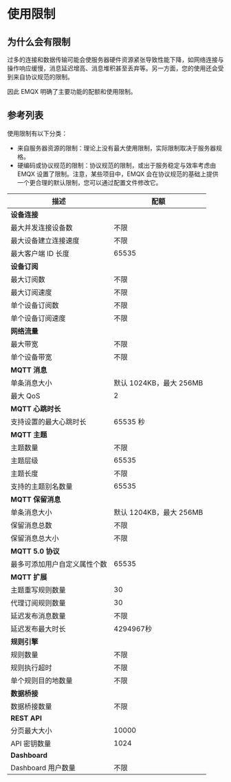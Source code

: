 # 使用限制

## 为什么会有限制

过多的连接和数据传输可能会使服务器硬件资源紧张导致性能下降，如网络连接与操作响应缓慢，消息延迟增高、消息堆积甚至丢弃等。另一方面，您的使用还会受到来自协议规范的限制。

因此 EMQX 明确了主要功能的配额和使用限制。

## 参考列表

使用限制有以下分类：

- 来自服务器资源的限制：理论上没有最大使用限制，实际限制取决于服务器规格。
- 硬编码或协议规范的限制：协议规范的限制，或出于服务稳定与效率考虑由 EMQX 设置了限制。注意，某些项目中，EMQX 会在协议规范的基础上提供一个更合理的默认限制，您可以通过配置文件修改它。

| **描述**                     | **配额**                |
| ---------------------------- | ----------------------- |
| **设备连接**                 |                         |
| 最大并发连接设备数           | 不限                    |
| 最大设备建立连接速度         | 不限                    |
| 最大客户端 ID 长度           | 65535                   |
| **设备订阅**                 |                         |
| 最大订阅数                   | 不限                    |
| 最大订阅速度                 | 不限                    |
| 单个设备订阅数               | 不限                    |
| 单个设备订阅速度             | 不限                    |
| **网络流量**                 |                         |
| 最大带宽                     | 不限                    |
| 单个设备带宽                 | 不限                    |
| **MQTT 消息**                |                         |
| 单条消息大小                 | 默认 1024KB，最大 256MB |
| 最大 QoS                     | 2                       |
| **MQTT 心跳时长**            |                         |
| 支持设置的最大心跳时长       | 65535 秒                |
| **MQTT 主题**                |                         |
| 主题数量                     | 不限                    |
| 主题层级                     | 65535                   |
| 主题长度                     | 不限                    |
| 支持的主题别名数量           | 65535                   |
| **MQTT 保留消息**            |                         |
| 单条消息大小                 | 默认 1204KB，最大 256MB |
| 保留消息总数                 | 不限                    |
| 保留消息总大小               | 不限                    |
| **MQTT 5.0 协议**            |                         |
| 最多可添加用户自定义属性个数 | 65535                   |
| **MQTT 扩展**                |                         |
| 主题重写规则数量             | 30                      |
| 代理订阅规则数量             | 30                      |
| 延迟发布消息数量             | 不限                    |
| 延迟发布最大时长             | 4294967秒               |
| **规则引擎**                 |                         |
| 规则数量                     | 不限                    |
| 规则执行超时                 | 不限                    |
| 单个规则目的地数量           | 不限                    |
| **数据桥接**                 |                         |
| 数据桥接数量                 | 不限                    |
| **REST API**                 |                         |
| 分页最大大小                 | 10000                   |
| API 密钥数量                 | 1024                    |
| **Dashboard**                |                         |
| Dashboard 用户数量           | 不限                    |
